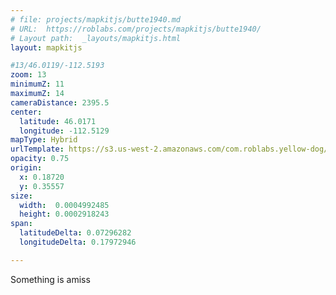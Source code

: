 ```yaml
---
# file: projects/mapkitjs/butte1940.md
# URL:  https://roblabs.com/projects/mapkitjs/butte1940/
# Layout path:  _layouts/mapkitjs.html
layout: mapkitjs

#13/46.0119/-112.5193
zoom: 13
minimumZ: 11
maximumZ: 14
cameraDistance: 2395.5
center:
  latitude: 46.0171
  longitude: -112.5129
mapType: Hybrid
urlTemplate: https://s3.us-west-2.amazonaws.com/com.roblabs.yellow-dog/maptiler/butte-1940/{z}/{x}/{y}.png
opacity: 0.75
origin: 
  x: 0.18720
  y: 0.35557
size:
  width:  0.0004992485
  height: 0.0002918243
span:
  latitudeDelta: 0.07296282
  longitudeDelta: 0.17972946

---
```


Something is amiss
